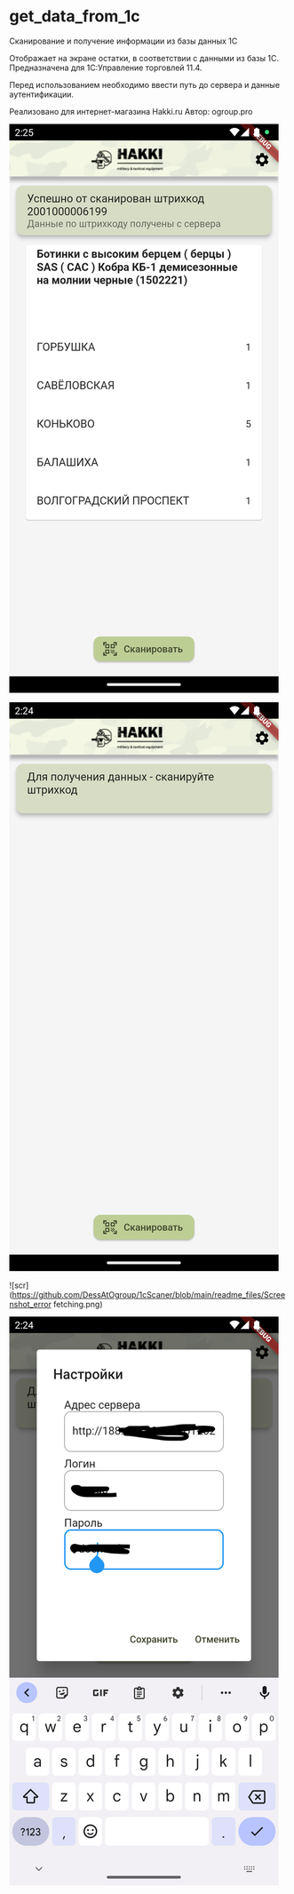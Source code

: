 # get_data_from_1c

Сканирование и получение информации из базы данных 1С

Отображает на экране остатки, в соответствии с данными из базы 1С. 
Предназначена для 1С:Управление торговлей 11.4.

Перед использованием необходимо ввести путь до сервера и данные аутентификации.

Реализовано для интернет-магазина Hakki.ru
Автор: ogroup.pro

![Image](https://github.com/DessAtOgroup/1cScaner/blob/main/readme_files/Screenshot_success%20fetching.png)

![scr](https://github.com/DessAtOgroup/1cScaner/blob/main/readme_files/Screenshot_main.png)

![scr](https://github.com/DessAtOgroup/1cScaner/blob/main/readme_files/Screenshot_error fetching.png)

![image](https://github.com/DessAtOgroup/1cScaner/blob/main/readme_files/Screenshot_settings.png)






